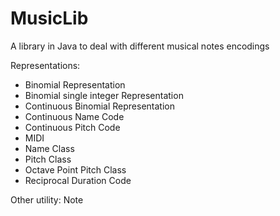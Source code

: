 # MusicLib
A library in Java to deal with different musical notes encodings

Representations:

- Binomial Representation
- Binomial single integer Representation
- Continuous Binomial Representation
- Continuous Name Code
- Continuous Pitch Code
- MIDI
- Name Class
- Pitch Class
- Octave Point Pitch Class
- Reciprocal Duration Code

Other utility: Note
